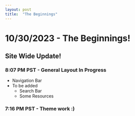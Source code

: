 ```yaml
---
layout: post
title:  "The Beginnings"
---
```

# 10/30/2023 - The Beginnings!
## Site Wide Update!
### 8:07 PM PST - General Layout In Progress
- Navigation Bar
- To be added
  - Search Bar
  - Some Resources <br />

### 7:16 PM PST - Theme work :)
